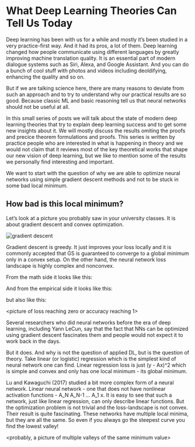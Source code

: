 # What Deep Learning Theories Can Tell Us Today

Deep learning has been with us for a while and mostly it’s been studied in a very practice-first way.
And it had its pros, a lot of them.
Deep learning changed how people communicate using different languages by greatly improving machine translation quality.
It is an essential part of modern dialogue systems such as Siri, Alexa, and Google Assistant.
And you can do a bunch of cool stuff with photos and videos including deoldifying, enhancing the quality and so on.

But if we are talking science here, there are many reasons to deviate from such an approach and to try to
understand why our practical results are so good.
Because classic ML and basic reasoning tell us that neural networks should not be useful at all.

In this small series of posts we will talk about the state of modern deep learning theories that try to explain deep learning
success and to get some new insights about it.
We will mostly discuss the results omiting the proofs and precice theorem formulations and proofs.
This series is written by practice people who are interested in what is happening in theory and 
we would not claim that it reviews most of the key theoretical works that shape our new vision of deep learning,
but we like to mention some of the results we personally find interesting and important.

We want to start with the question of why we are able to optimize neural networks using simple gradient descent methods
and not to be stuck in some bad local minimum.

## How bad is this local minimum?

Let’s look at a picture you probably saw in your university classes.
It is about gradient descent and convex optimization.

![gradient descent]()

Gradient descent is greedy.
It just improves your loss locally and it is commonly accepted that GS is guaranteed to converge to a global minimum only
in a convex setup.
On the other hand, the neural network loss landscape is highly complex and nonconvex.

From the math side it looks like this:

<dirivation>

And from the empirical side it looks like this:

<picture from the Microsoft paper on analyzing loss landscape>

but also like this:

<picture of loss reaching zero or accuracy reaching 1>

Several researchers who did neural networks before the era of deep learning, including Yann LeCun, say that the fact that NNs can be optimized using gradient descent fascinates them and people would not expect it to work back in the days.

But it does. And why is not the question of applied DL, but is the question of theory. Take linear (or logistic) regression which is the simplest kind of neural network one can find. Linear regression loss is just (y - Ax)^2 which is simple and convex and only has one local minimum - its global minimum.

<picture of parabola>

Lu and Kawaguchi (2017) studied a bit more complex form of a neural network. Linear neural network - one that does not have nonlinear activation functions - A_N A_N-1 … A_1 x. It is easy to see that such a network, just like linear regression, can only describe linear functions. But the optimization problem is not trivial and the loss-landscape is not convex. Their result is quite fascinating. These networks have multiple local minima, but they are all the same. So even if you always go the steepest curve you find the lowest valley!

<probably, a picture of multiple valleys of the same minimum value>

